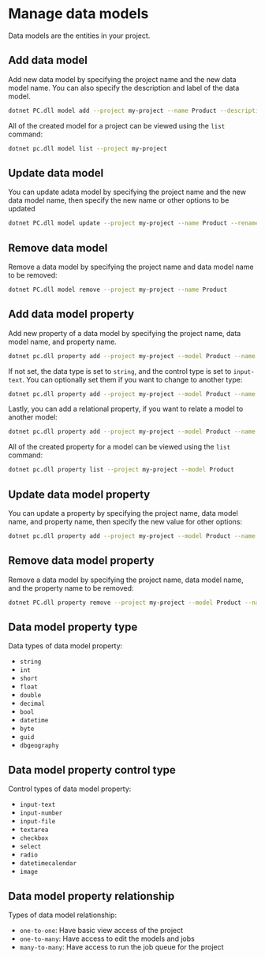 # Manage data models

Data models are the entities in your project. 

## Add data model

Add new data model by specifying the project name and the new data model name. You can also specify the description and label of the data model.
```sh
dotnet PC.dll model add --project my-project --name Product --description "Product data model" --label Product
```

All of the created model for a project can be viewed using the `list` command:
```sh
dotnet pc.dll model list --project my-project
```

## Update data model

You can update adata model by specifying the project name and the new data model name, then specify the new name or other options to be updated
```sh
dotnet PC.dll model update --project my-project --name Product --rename Item --description "Item data model" --label Item
```

## Remove data model

Remove a data model by specifying the project name and data model name to be removed:
```sh
dotnet PC.dll model remove --project my-project --name Product
```

## Add data model property

Add new property of a data model by specifying the project name, data model name, and property name. 
```sh
dotnet pc.dll property add --project my-project --model Product --name Price
```

If not set, the data type is set to `string`, and the control type is set to `input-text`. You can optionally set them if you want to change to another type:
```sh
dotnet pc.dll property add --project my-project --model Product --name Price --type int --controltype input-number
```

Lastly, you can add a relational property, if you want to relate a model to another model:
```sh
dotnet pc.dll property add --project my-project --model Product --name Tags --relational Tag --relationaltype one-to-many
```

All of the created property for a model can be viewed using the `list` command:
```sh
dotnet pc.dll property list --project my-project --model Product
```

## Update data model property

You can update a property by specifying the project name, data model name, and property name, then specify the new value for other options:
```sh
dotnet pc.dll property add --project my-project --model Product --name Price --type decimal --controltype input-number
```

## Remove data model property

Remove a data model by specifying the project name, data model name, and the property name to be removed:
```sh
dotnet PC.dll property remove --project my-project --model Product --name Price
```

## Data model property type

Data types of data model property:
- `string`
- `int`
- `short`
- `float`
- `double`
- `decimal`
- `bool`
- `datetime`
- `byte`
- `guid`
- `dbgeography`

## Data model property control type

Control types of data model property:
- `input-text`
- `input-number`
- `input-file`
- `textarea`
- `checkbox`
- `select`
- `radio`
- `datetimecalendar`
- `image`

## Data model property relationship

Types of data model relationship:
- `one-to-one`: Have basic view access of the project
- `one-to-many`: Have access to edit the models and jobs
- `many-to-many`: Have access to run the job queue for the project

